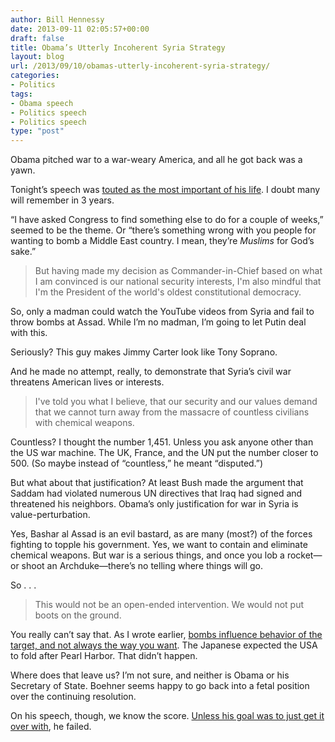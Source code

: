 ```yaml
---
author: Bill Hennessy
date: 2013-09-11 02:05:57+00:00
draft: false
title: Obama’s Utterly Incoherent Syria Strategy
layout: blog
url: /2013/09/10/obamas-utterly-incoherent-syria-strategy/
categories:
- Politics
tags:
- Obama speech
- Politics speech
- Politics speech
type: "post"
---
```


Obama pitched war to a war-weary America, and all he got back was a yawn.

Tonight’s speech was [touted as the most important of his life](https://www.businessinsider.com/obama-syria-speech-putin-assad-chemical-weapons-russia-2013-9). I doubt many will remember in 3 years. 

“I have asked Congress to find something else to do for a couple of weeks,” seemed to be the theme. Or “there’s something wrong with you people for wanting to bomb a Middle East country. I mean, they’re _Muslims_ for God’s sake.”

> But having made my decision as Commander-in-Chief based on what I am convinced is our national security interests, I'm also mindful that I'm the President of the world's oldest constitutional democracy.
> 
> 

So, only a madman could watch the YouTube videos from Syria and fail to throw bombs at Assad. While I’m no madman, I’m going to let Putin deal with this. 

Seriously? This guy makes Jimmy Carter look like Tony Soprano. 

And he made no attempt, really, to demonstrate that Syria’s civil war threatens American lives or interests. 

> I've told you what I believe, that our security and our values demand that we cannot turn away from the massacre of countless civilians with chemical weapons.
> 
> 

Countless? I thought the number 1,451. Unless you ask anyone other than the US war machine. The UK, France, and the UN put the number closer to 500. (So maybe instead of “countless,” he meant “disputed.”)

But what about that justification? At least Bush made the argument that Saddam had violated numerous UN directives that Iraq had signed and threatened his neighbors. Obama’s only justification for war in Syria is value-perturbation.

Yes, Bashar al Assad is an evil bastard, as are many (most?) of the forces fighting to topple his government. Yes, we want to contain and eliminate chemical weapons. But war is a serious things, and once you lob a rocket—or shoot an Archduke—there’s no telling where things will go.

So . . .

> This would not be an open-ended intervention. We would not put boots on the ground.
> 
> 

You really can’t say that. As I wrote earlier, [bombs influence behavior of the target, and not always the way you want](https://hennessysview.com/2013/09/06/i-had-a-nightmare/). The Japanese expected the USA to fold after Pearl Harbor. That didn’t happen. 

Where does that leave us? I’m not sure, and neither is Obama or his Secretary of State. Boehner seems happy to go back into a fetal position over the continuing resolution. 

On his speech, though, we know the score. [Unless his goal was to just get it over with](https://blogs.wsj.com/peggynoonan/2013/09/10/making-sense-of-syria/), he failed. 
